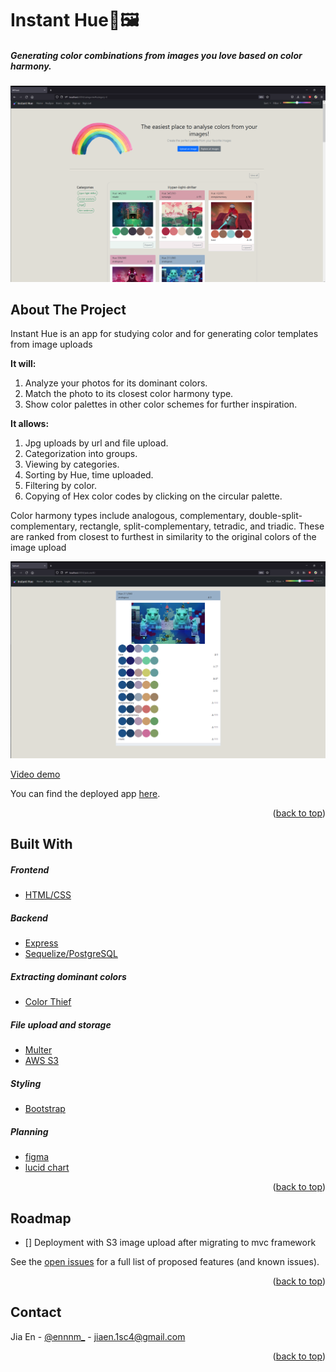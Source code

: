 <div id="top"></div>

# Instant Hue🌈🖼

##### Generating color combinations from images you love based on color harmony.

![front page screenshot](/images/category-ss.png)

<!-- ABOUT THE PROJECT -->

## About The Project

Instant Hue is an app for studying color and for generating color templates from image uploads

**It will:**

1. Analyze your photos for its dominant colors.
2. Match the photo to its closest color harmony type.
3. Show color palettes in other color schemes for further inspiration.

**It allows:**

1. Jpg uploads by url and file upload.
2. Categorization into groups.
3. Viewing by categories.
4. Sorting by Hue, time uploaded.
5. Filtering by color.
6. Copying of Hex color codes by clicking on the circular palette.



Color harmony types include analogous, complementary, double-split-complementary, rectangle, split-complementary, tetradic, and triadic. These are ranked from closest to furthest in similarity to the original colors of the image upload

![analysed image and their harmonies](/images/analysed-ss.png)



[ Video demo](https://youtu.be/NIasKvvgMTE)

You can find the deployed app [here](https://powerful-dawn-80481.herokuapp.com/).

<p align="right">(<a href="#top">back to top</a>)</p>

## Built With

##### Frontend

- [HTML/CSS](https://www.w3schools.com/html/html_css.asp)

##### Backend

- [Express](https://expressjs.com/)
- [Sequelize/PostgreSQL](https://sequelize.org/v7/)

##### Extracting dominant colors

- [Color Thief](https://lokeshdhakar.com/projects/color-thief/)

##### File upload and storage

- [Multer](https://www.npmjs.com/package/multer)
- [AWS S3](https://aws.amazon.com/s3/)

##### Styling

- [Bootstrap](https://getbootstrap.com/)

##### Planning

- [figma](https://www.figma.com/file/MkB8GNlBjfvETmLMelSQvh/instant_color_wireframes?node-id=0%3A1)
- [lucid chart](https://github.com/Ennnm/instant-hue/tree/main/planning/Instant-color-evaluator-ERD.pdf)

<p align="right">(<a href="#top">back to top</a>)</p>

<!-- ROADMAP -->

## Roadmap

- [] Deployment with S3 image upload after migrating to mvc framework

See the [open issues](https://github.com/ennnm/succinct_cut/issues) for a full list of proposed features (and known issues).

<p align="right">(<a href="#top">back to top</a>)</p>

<!-- CONTACT -->

## Contact

Jia En - [@ennnm\_](https://twitter.com/ennnm_) - jiaen.1sc4@gmail.com

<p align="right">(<a href="#top">back to top</a>)</p>


